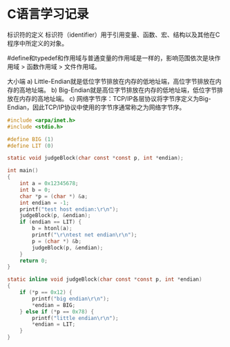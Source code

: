 # C语言学习记录

标识符的定义
标识符（identifier）用于引用变量、函数、宏、结构以及其他在C程序中所定义的对象。

#define和typedef和作用域与普通变量的作用域是一样的，影响范围依次是块作用域 > 函数作用域 > 文件作用域。


大小端
a) Little-Endian就是低位字节排放在内存的低地址端，高位字节排放在内存的高地址端。
b) Big-Endian就是高位字节排放在内存的低地址端，低位字节排放在内存的高地址端。
c) 网络字节序：TCP/IP各层协议将字节序定义为Big-Endian，因此TCP/IP协议中使用的字节序通常称之为网络字节序。

```c
#include <arpa/inet.h>
#include <stdio.h>

#define BIG (1)
#define LIT (0)

static void judgeBlock(char const *const p, int *endian);

int main()
{
	int a = 0x12345678;
	int b = 0;
	char *p = (char *) &a;
	int endian = -1;
	printf("test host endian:\r\n");
	judgeBlock(p, &endian);
	if (endian == LIT) {
		b = htonl(a);
		printf("\r\ntest net endian\r\n");
		p = (char *) &b;
		judgeBlock(p, &endian);
	}
	return 0;
}

static inline void judgeBlock(char const *const p, int *endian)
{
	if (*p == 0x12) {
		printf("big endian\r\n");
		*endian = BIG;
	} else if (*p == 0x78) {
		printf("little endian\r\n");
		*endian = LIT;
	}
}
```
